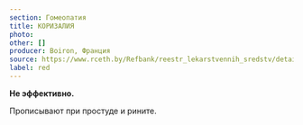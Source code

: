 ```yaml
---
section: Гомеопатия
title: КОРИЗАЛИЯ
photo:
other: []
producer: Boiron, Франция
source: https://www.rceth.by/Refbank/reestr_lekarstvennih_sredstv/details/5469_02_07_12_17
label: red
---
```


**Не эффективно.**

Прописывают при простуде и рините.
